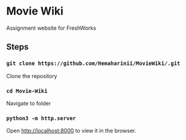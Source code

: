 # Movie Wiki
Assignment website for FreshWorks


## Steps

### `git clone https://github.com/Hemaharinii/MovieWiki/.git`
  Clone the repository

### `cd Movie-Wiki`
  Navigate to folder

### `python3 -m http.server`
Open [http://localhost:8000](http://localhost:8000) to view it in the browser.
